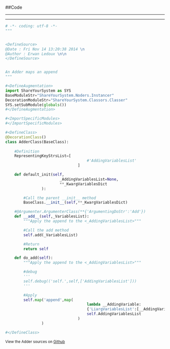 
<!--
FrozenIsBool False
-->

##Code

----

<ClassDocStr>

----

```python
# -*- coding: utf-8 -*-
"""


<DefineSource>
@Date : Fri Nov 14 13:20:38 2014 \n
@Author : Erwan Ledoux \n\n
</DefineSource>


An Adder maps an append
"""

#<DefineAugmentation>
import ShareYourSystem as SYS
BaseModuleStr="ShareYourSystem.Noders.Instancer"
DecorationModuleStr="ShareYourSystem.Classors.Classer"
SYS.setSubModule(globals())
#</DefineAugmentation>

#<ImportSpecificModules>
#</ImportSpecificModules>

#<DefineClass>
@DecorationClass()
class AdderClass(BaseClass):
	
	#Definition 
	RepresentingKeyStrsList=[
									#'AddingVariablesList'
								]

	def default_init(self,
						_AddingVariablesList=None, 
						**_KwargVariablesDict
				):

		#Call the parent __init__ method
		BaseClass.__init__(self,**_KwargVariablesDict)

	#@Argumenter.ArgumenterClass(**{'ArgumentingDoStr':'Add'})
	def __add__(self,_VariablesList):
		"""Apply the append to the <_AddingVariablesList>"""

		#Call the add method
		self.add(_VariablesList)

		#Return 
		return self

	def do_add(self):
		"""Apply the append to the <_AddingVariablesList>"""

		#debug
		'''
		self.debug(('self.',self,['AddingVariablesList']))
		'''

		#Apply	
		self.map('append',map(
									lambda __AddingVariable:
									{'LiargVariablesList':[__AddingVariable]},
									self.AddingVariablesList
								)
				)

#</DefineClass>

```

<small>
View the Adder sources on <a href="https://github.com/Ledoux/ShareYourSystem/tree/master/Pythonlogy/ShareYourSystem/Noders/Adder" target="_blank">Github</a>
</small>

